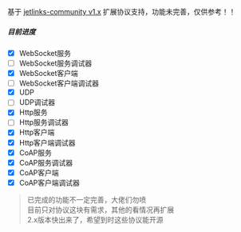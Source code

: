 基于 [jetlinks-community v1.x](https://github.com/jetlinks/jetlinks-community) 扩展协议支持，功能未完善，仅供参考！！

##### 目前进度
- [x] WebSocket服务
- [ ] WebSocket服务调试器
- [x] WebSocket客户端
- [ ] WebSocket客户端调试器
- [x] UDP
- [ ] UDP调试器
- [x] Http服务
- [ ] Http服务调试器
- [x] Http客户端
- [x] Http客户端调试器
- [x] CoAP服务
- [x] CoAP服务调试器
- [x] CoAP客户端
- [x] CoAP客户端调试器

> 已完成的功能不一定完善，大佬们勿喷 \
目前只对协议这块有需求，其他的看情况再扩展 \
2.x版本快出来了，希望到时这些协议能开源
